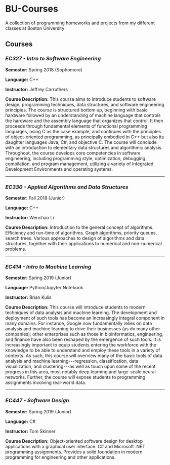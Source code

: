 # BU-Courses
A collection of programming homeworks and projects from my different classes at Boston University

## Courses

### *EC327 - Intro to Software Engineering*
**Semester:** Spring 2018 (Sophomore)

**Language:** C++

**Instructor:** Jeffrey Carruthers

**Course Description:**
This course aims to introduce students to software design, programming techniques, data structures, and software engineering principles. The course is structured bottom up, beginning with basic hardware followed by an understanding of machine language that controls the hardware and the assembly language that organizes that control. It then proceeds through fundamental elements of functional programming languages, using C as the case example, and continues with the principles of object-oriented programming, as principally embodied in C++ but also its daughter languages Java, C#, and objective C. The course will conclude with an introduction to elementary data structures and algorithmic analysis. Throughout, the course develops core competencies in software engineering, including programming style, optimization, debugging, compilation, and program management, utilizing a variety of Integrated Development Environments and operating systems.

___

### *EC330 - Applied Algorithms and Data Structures*
**Semester:** Fall 2018 (Junior)

**Language:** C++

**Instructor:** Wenchao Li

**Course Description:**
Introduction to the general concept of algorithms. Efficiency and run-time of algorithms. Graph algorithms, priority queues, search trees. Various approaches to design of algorithms and data structures, together with their applications to numerical and non-numerical problems.

___

### *EC414 - Intro to Machine Learning*
**Semester:** Spring 2019 (Junior)

**Language:** Python/Jupyter Notebook

**Instructor:** Brian Kulis

**Course Description:**
This course will introduce students to modern techniques of data analysis and machine learning.  The development and deployment of such tools has become an increasingly integral component in many domains.  For instance, Google now fundamentally relies on data analysis and machine learning to drive their businesses (as do many other companies); other enterprises such as those in bioinformatics, engineering, and finance have also been reshaped by the emergence of such tools.  It is increasingly important to equip students entering the workforce with the knowledge to be able to understand and employ these tools in a variety of contexts.  As such, this course will overview many of the basic tools of data analysis and machine learning---regression, classification, data visualization, and clustering---as well as touch upon some of the recent progress in this area, most notably deep learning and large-scale neural networks.  Further, the course will expose students to programming assignments involving real-world data.

___

### *EC447 - Software Design*
**Semester:** Spring 2019 (Junior)

**Language:** C#

**Instructor:** Tom Skinner

**Course Description:**
Object-oriented software design for desktop applications with a graphical user interface. C# and Microsoft .NET programming assignments. Provides a solid foundation in modern programming for engineering and other applications.
